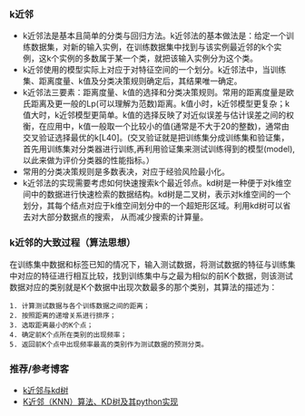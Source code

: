 ﻿### k近邻
- k近邻法是基本且简单的分类与回归方法。k近邻法的基本做法是：给定一个训练数据集，对新的输入实例，在训练数据集中找到与该实例最近邻的k个实例，这k个实例的多数属于某一个类，就把该输入实例分为这个类。
- k近邻使用的模型实际上对应于对特征空间的一个划分。k近邻法中，当训练集、距离度量、k值及分类决策规则确定后，其结果唯一确定。
- k近邻法三要素：距离度量、k值的选择和分类决策规则。常用的距离度量是欧氏距离及更一般的Lp(可以理解为范数)距离。k值小时，k近邻模型更复杂；k值大时，k近邻模型更简单。k值的选择反映了对近似误差与估计误差之间的权衡，在应用中，k值一般取一个比较小的值(通常是不大于20的整数)，通常由交叉验证选择最优的k[L40]。(交叉验证就是把训练集分成训练集和验证集，首先用训练集对分类器进行训练,再利用验证集来测试训练得到的模型(model),以此来做为评价分类器的性能指标。）
- 常用的分类决策规则是多数表决，对应于经验风险最小化。
- k近邻法的实现需要考虑如何快速搜索k个最近邻点。kd树是一种便于对k维空间中的数据进行快速检索的数据结构。kd树是二叉树，表示对k维空间的一个划分，其每个结点对应于k维空间划分中的一个超矩形区域。利用kd树可以省去对大部分数据点的搜索， 从而减少搜索的计算量。

### k近邻的大致过程（算法思想）
在训练集中数据和标签已知的情况下，输入测试数据，将测试数据的特征与训练集中对应的特征进行相互比较，找到训练集中与之最为相似的前K个数据，则该测试数据对应的类别就是K个数据中出现次数最多的那个类别，其算法的描述为：
```
1. 计算测试数据与各个训练数据之间的距离；
2. 按照距离的递增关系进行排序；
3. 选取距离最小的K个点；
4. 确定前K个点所在类别的出现频率；
5. 返回前K个点中出现频率最高的类别作为测试数据的预测分类。
```

### 推荐/参考博客
- [k近邻与kd树](https://blog.csdn.net/qll125596718/article/details/8426458)　
- [K近邻（KNN）算法、KD树及其python实现](https://blog.csdn.net/sinat_34072381/article/details/84104440)
